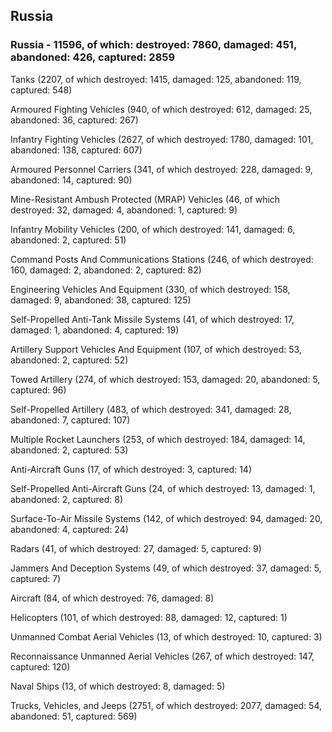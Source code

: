 
 
 ## Russia
 
 ### Russia - 11596, of which: destroyed: 7860, damaged: 451, abandoned: 426, captured: 2859

 

 

 Tanks (2207, of which destroyed: 1415, damaged: 125, abandoned: 119, captured: 548)

 Armoured Fighting Vehicles (940, of which destroyed: 612, damaged: 25, abandoned: 36, captured: 267)

 Infantry Fighting Vehicles (2627, of which destroyed: 1780, damaged: 101, abandoned: 138, captured: 607)

 Armoured Personnel Carriers (341, of which destroyed: 228, damaged: 9, abandoned: 14, captured: 90)

 Mine-Resistant Ambush Protected (MRAP) Vehicles (46, of which destroyed: 32, damaged: 4, abandoned: 1, captured: 9)

 Infantry Mobility Vehicles (200, of which destroyed: 141, damaged: 6, abandoned: 2, captured: 51)

 Command Posts And Communications Stations (246, of which destroyed: 160, damaged: 2, abandoned: 2, captured: 82)

 Engineering Vehicles And Equipment (330, of which destroyed: 158, damaged: 9, abandoned: 38, captured: 125)

 Self-Propelled Anti-Tank Missile Systems (41, of which destroyed: 17, damaged: 1, abandoned: 4, captured: 19)

 Artillery Support Vehicles And Equipment (107, of which destroyed: 53, abandoned: 2, captured: 52)

 Towed Artillery (274, of which destroyed: 153, damaged: 20, abandoned: 5, captured: 96)

 Self-Propelled Artillery (483, of which destroyed: 341, damaged: 28, abandoned: 7, captured: 107)

 Multiple Rocket Launchers (253, of which destroyed: 184, damaged: 14, abandoned: 2, captured: 53)

 Anti-Aircraft Guns (17, of which destroyed: 3, captured: 14)

 Self-Propelled Anti-Aircraft Guns (24, of which destroyed: 13, damaged: 1, abandoned: 2, captured: 8)

 Surface-To-Air Missile Systems (142, of which destroyed: 94, damaged: 20, abandoned: 4, captured: 24)

 Radars (41, of which destroyed: 27, damaged: 5, captured: 9)

 Jammers And Deception Systems (49, of which destroyed: 37, damaged: 5, captured: 7)

 Aircraft (84, of which destroyed: 76, damaged: 8)

 Helicopters (101, of which destroyed: 88, damaged: 12, captured: 1)

 Unmanned Combat Aerial Vehicles (13, of which destroyed: 10, captured: 3)

 Reconnaissance Unmanned Aerial Vehicles (267, of which destroyed: 147, captured: 120)

 Naval Ships (13, of which destroyed: 8, damaged: 5)

 Trucks, Vehicles, and Jeeps (2751, of which destroyed: 2077, damaged: 54, abandoned: 51, captured: 569)

